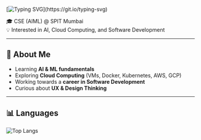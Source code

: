 [![Typing SVG](https://readme-typing-svg.demolab.com?font=Fira+Code&weight=500&size=24&pause=1000&color=00C0FF&width=435&lines=Hi%2C+I'm+Nimish+Warghat;Always+learning+new+things!)](https://git.io/typing-svg)

🎓 CSE (AIML) @ SPIT Mumbai  
💡 Interested in AI, Cloud Computing, and Software Development  

---

## 🚀 About Me  
- Learning **AI & ML fundamentals**  
- Exploring **Cloud Computing** (VMs, Docker, Kubernetes, AWS, GCP)  
- Working towards a **career in Software Development**  
- Curious about **UX & Design Thinking**  

---

## 📊 Languages  

![Top Langs](https://github-readme-stats.vercel.app/api/top-langs/?username=Nimssssz&layout=compact&theme=tokyonight)
